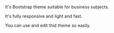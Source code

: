 It's Bootstrap theme suitable for business subjects.

It's fully responsive and light and fast.

You can use and edit thid theme so easily.
